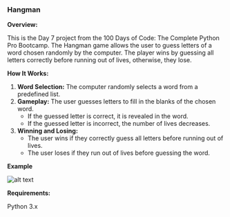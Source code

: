 



### **Hangman**

**Overview:**

This is the Day 7 project from the 100 Days of Code: The Complete Python Pro Bootcamp. The Hangman game allows the user to guess letters of a word chosen randomly by the computer. The player wins by guessing all letters correctly before running out of lives, otherwise, they lose.

**How It Works:**

1. **Word Selection:** The computer randomly selects a word from a predefined list.
2. **Gameplay:** The user guesses letters to fill in the blanks of the chosen word.
   - If the guessed letter is correct, it is revealed in the word.
   - If the guessed letter is incorrect, the number of lives decreases.
3. **Winning and Losing:** 
   - The user wins if they correctly guess all letters before running out of lives.
   - The user loses if they run out of lives before guessing the word.

**Example**

![alt text](https://github.com/Bosaif39/example-pics/blob/main/D_7.png?raw=true)

**Requirements:**

Python 3.x
